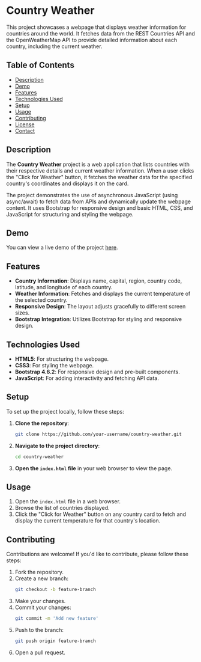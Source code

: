 # Country Weather

This project showcases a webpage that displays weather information for countries around the world. It fetches data from the REST Countries API and the OpenWeatherMap API to provide detailed information about each country, including the current weather.

## Table of Contents

- [Description](#description)
- [Demo](#demo)
- [Features](#features)
- [Technologies Used](#technologies-used)
- [Setup](#setup)
- [Usage](#usage)
- [Contributing](#contributing)
- [License](#license)
- [Contact](#contact)

## Description

The **Country Weather** project is a web application that lists countries with their respective details and current weather information. When a user clicks the "Click for Weather" button, it fetches the weather data for the specified country's coordinates and displays it on the card.

The project demonstrates the use of asynchronous JavaScript (using async/await) to fetch data from APIs and dynamically update the webpage content. It uses Bootstrap for responsive design and basic HTML, CSS, and JavaScript for structuring and styling the webpage.

## Demo

You can view a live demo of the project [here](#).

## Features

- **Country Information**: Displays name, capital, region, country code, latitude, and longitude of each country.
- **Weather Information**: Fetches and displays the current temperature of the selected country.
- **Responsive Design**: The layout adjusts gracefully to different screen sizes.
- **Bootstrap Integration**: Utilizes Bootstrap for styling and responsive design.

## Technologies Used

- **HTML5**: For structuring the webpage.
- **CSS3**: For styling the webpage.
- **Bootstrap 4.6.2**: For responsive design and pre-built components.
- **JavaScript**: For adding interactivity and fetching API data.

## Setup

To set up the project locally, follow these steps:

1. **Clone the repository**:
    ```bash
    git clone https://github.com/your-username/country-weather.git
    ```

2. **Navigate to the project directory**:
    ```bash
    cd country-weather
    ```

3. **Open the `index.html` file** in your web browser to view the page.

## Usage

1. Open the `index.html` file in a web browser.
2. Browse the list of countries displayed.
3. Click the "Click for Weather" button on any country card to fetch and display the current temperature for that country's location.

## Contributing

Contributions are welcome! If you'd like to contribute, please follow these steps:

1. Fork the repository.
2. Create a new branch:
    ```bash
    git checkout -b feature-branch
    ```
3. Make your changes.
4. Commit your changes:
    ```bash
    git commit -m 'Add new feature'
    ```
5. Push to the branch:
    ```bash
    git push origin feature-branch
    ```
6. Open a pull request.